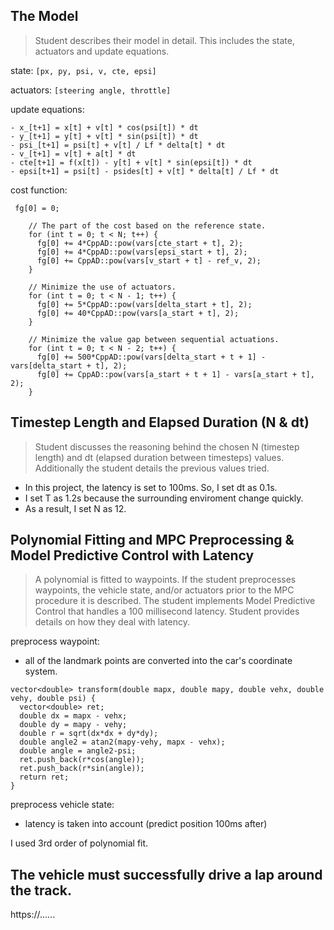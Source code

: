 
## The Model

>Student describes their model in detail. This includes the state, actuators and update equations.

state: `[px, py, psi, v, cte, epsi]`

actuators: `[steering angle, throttle]`

update equations:

```
- x_[t+1] = x[t] + v[t] * cos(psi[t]) * dt
- y_[t+1] = y[t] + v[t] * sin(psi[t]) * dt
- psi_[t+1] = psi[t] + v[t] / Lf * delta[t] * dt
- v_[t+1] = v[t] + a[t] * dt
- cte[t+1] = f(x[t]) - y[t] + v[t] * sin(epsi[t]) * dt
- epsi[t+1] = psi[t] - psides[t] + v[t] * delta[t] / Lf * dt
```

cost function:

```
 fg[0] = 0;
    
    // The part of the cost based on the reference state.
    for (int t = 0; t < N; t++) {
      fg[0] += 4*CppAD::pow(vars[cte_start + t], 2);
      fg[0] += 4*CppAD::pow(vars[epsi_start + t], 2);
      fg[0] += CppAD::pow(vars[v_start + t] - ref_v, 2);
    }
    
    // Minimize the use of actuators.
    for (int t = 0; t < N - 1; t++) {
      fg[0] += 5*CppAD::pow(vars[delta_start + t], 2);
      fg[0] += 40*CppAD::pow(vars[a_start + t], 2);
    }
    
    // Minimize the value gap between sequential actuations.
    for (int t = 0; t < N - 2; t++) {
      fg[0] += 500*CppAD::pow(vars[delta_start + t + 1] - vars[delta_start + t], 2);
      fg[0] += CppAD::pow(vars[a_start + t + 1] - vars[a_start + t], 2);
    }
```





## Timestep Length and Elapsed Duration (N & dt)

>Student discusses the reasoning behind the chosen N (timestep length) and dt (elapsed duration between timesteps) values. Additionally the student details the previous values tried.

- In this project, the latency is set to 100ms. So, I set dt as 0.1s.
- I set T as 1.2s because the surrounding enviroment change quickly.
- As a result, I set N as 12.







## Polynomial Fitting and MPC Preprocessing & Model Predictive Control with Latency

>A polynomial is fitted to waypoints.
>If the student preprocesses waypoints, the vehicle state, and/or actuators prior to the MPC procedure it is described.
>The student implements Model Predictive Control that handles a 100 millisecond latency. Student provides details on how they deal with latency.

preprocess waypoint:

- all of the landmark points are converted into the car's coordinate system.
```
vector<double> transform(double mapx, double mapy, double vehx, double vehy, double psi) {
  vector<double> ret;
  double dx = mapx - vehx;
  double dy = mapy - vehy;
  double r = sqrt(dx*dx + dy*dy);
  double angle2 = atan2(mapy-vehy, mapx - vehx);
  double angle = angle2-psi;
  ret.push_back(r*cos(angle));
  ret.push_back(r*sin(angle));
  return ret;
}
```




preprocess vehicle state:

- latency is taken into account (predict position 100ms after)

I used 3rd order of polynomial fit.






## The vehicle must successfully drive a lap around the track.

https://......








